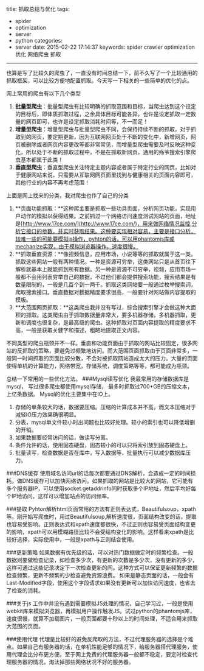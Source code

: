 title: 抓取总结与优化
tags:
  - spider
  - optimization
  - server
  - python
categories:
  - server
date: 2015-02-22 17:14:37
keywords: spider crawler optimization 优化 网络爬虫 抓取
---

也算是写了比较久的爬虫了，一直没有时间总结一下，前不久写了一个比较通用的抓取框架，可以比较方便地配置抓取。今天写一下相关的一些简单的优化的点。

<!--more-->

网上常用的爬虫有以下几个类型
1. **批量型爬虫**：批量型爬虫有比较明确的抓取范围和目标，当爬虫达到这个设定的目标后，即体质抓取过程，之余具体目标可能各异，也许是设定抓取一定数量的网页即可，也许是设定抓取消耗时间等，不一而足！
2. **增量型爬虫**：增量型爬虫与批量型爬虫不同，会保持持续不断的抓取，对于抓取到的网页，要定期更新，因为互联网网页处于不断的变化中，新增网页，网页被删除或者网页内容更改等都非常常见，而增量型爬虫需要及时反映这种变化，所以处于不断的抓取过程中，不是在抓取新网页，通用的殇爷搜索引擎爬虫基本都属于此类！
3. **垂直型爬虫**：垂直型爬虫关注特定主题内容或者属于特定行业的网页，比如对于健康网站来说，只需要从互联网网页面里找到与健康相关的页面内容即可，其他行业的内容不再考虑范围！

上面是网上找来的分类，我对爬虫也作了自己的分类
1. **页面功能抓取：**这种爬主要是抓取一些功具页面，分析网页功能，实现用户动作的模拟以获得结果。之前抓过一个网络访问速度测试网站的页面，地址是[http://www.17ce.com/](http://www.17ce.com/)，用来做网络情况监控,分析它接口的参数，并实时获取结果。这种要实现相对容易，主要是接口分析。较难一些的可能要模拟js操作，pyhton的话，可以用phantomjs库或mechanize实现，由于模拟浏览器操作，速度很慢。
2. **抓取垂直资源：**像视频信息，应用市场，小说等等的抓取就属于这一类。抓取这些网站一般有两种情况。一种是资源可穷举，这类网站只是从首页往下解析就基本上就能抓到所有数据。另一种是资源不可穷举，视频，应用市场一般都不会用列表穷举自己的数据，不过他们都会提供搜索功能，搜索结果是有数量限制的，一般是几百个到一两千。抓取这类网站要一般通过枚举搜索词，爬取搜索接口。垂直数据对数据精度要求很高，一般要针对网站做内容提取的模板。
3. **大范围网页抓取：**这类爬虫我并没有写过，综合搜索引擎才会做这种大面积的抓取。这类爬虫由于抓取数据量非常大，要多机器存储，多机器抓取，更新和调度也很复杂，是最高级的爬虫。这种抓取对页面内容提取的精度要求不高，一般是获取关健字和描述，粗略地提取正文内容。

不同类型的爬虫瓶颈并不一样。垂直和功能页面由于抓取的网站比较固定，很多网站的反抓取的策略，要避免过频繁地访问。而大范围页面抓取由于页面非常多，一般同一时间抓取的页面比较分散，不会对被抓取网站造成太大的压力。大量的页面使得单机的计算能力，网络带宽，存储系统，调度策略等等，都可能成为瓶颈。

总结一下常用的一些优化方法。
###Mysql读写优化
我最常用的存储数据库是mysql， 写过很多爬虫都使用mysql存储， 最多时抓取过700+GB的压缩文本， 上亿条数据。 Mysql的优化主要集中在IO上。
1. 存储的单条较大的话，数据要压缩。压缩的计算成本并不高，而文本压缩对于减轻IO压力效果确很明显。
2. 分表，mysql单文件较小时出问题也比较好处理。较小的索引也可以降低增删的开销。
3. 如果数据要经常访问的话，做读写分离。
4. 条件允许的话，使用固态硬盘，固态较小的可以只将索引放到固态硬盘上。
5. 批量读写，检查数据是否在库中，写入数据等，批量执行可以减少数据库压力。

###DNS缓存
使用域名访问url的话每次都要通过DNS解析，会造成一定的时间损耗。做DNS缓存可以加快网络访问。如果抓取的网站是比较大的网站，它可能有多个服务器IP，可以使用socket.getaddrinfo同时获取多个IP地址，然后平均好每个IP地访问。这样可以增加站点的访问频率。

###提取
Pyhton解析html页面常用的方法有正则表达式，Beautifulsoup，xpath等。刚开始写爬虫时，用过Beautifulsoup,解析速度很，页面结构改变的话，提取也容易受影响。正则表达式和xpath速度都很快，不过正则也容易受页面结构变更的影响，xpath可以用模糊路径比较不会受结构变化的影响。这样看来xpath是比较好选择，实际使用中，一般是xpath与正则结合使用。

###更新策略
如果数据有优先级的话，可以对热门数据做定时的频繁检查。一般数据则要做检查记录，如检查多少次，有更新的次数是多少次，没有更新的多少，这样可通过这些记录决定下一次检查更新的间。这种方式可以保证更新频繁的数据检查频繁，更新不频繁的少检查避免资源浪费。
如果是静态页面的话，一般会有Last-Modified字段，使用这个字段请求如果没有更新可以加快访问速度，也省去了检查的消耗。

###关于js
工作中并没有遇到需要模拟JS处理的情况，自己学习过，一般是使用webkit库来模拟浏览器，再模拟用户操作触发JS。试过python的phantomjs库，速度很慢，就算不加载图片，一般页面都要十秒以上的时间处理，不适合用来抓取大范围的页面。

###使用代理
代理是比较好的避免反爬取的方法，不过代理服务器的选择是个难点。如果自己有服务器的话，在单机性能足够的情况下，给服务器搭代理服务，使用代理会比分布更方便。至于网上免费的代理服务器一般都不稳定，要定时检查代理服务器的情况，淘汰掉那些网络状况不好的服务器。


